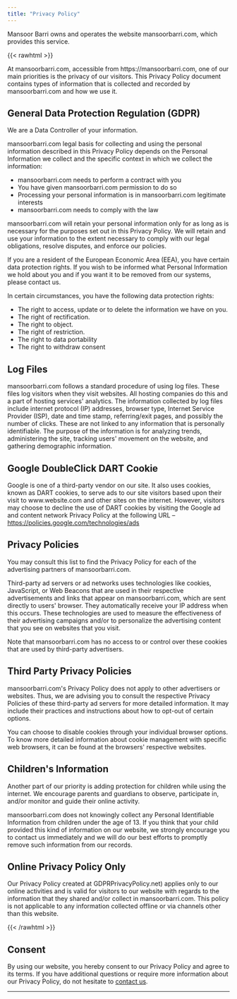 ```yaml
---
title: "Privacy Policy"
---
```


Mansoor Barri owns and operates the website mansoorbarri.com, which provides this service.

{{< rawhtml >}} 
<p>At mansoorbarri.com, accessible from https://mansoorbarri.com, one of our main priorities is the privacy of our visitors. This Privacy Policy document contains types of information that is collected and recorded by mansoorbarri.com and how we use it.</p>

<h2>General Data Protection Regulation (GDPR)</h2>
<p>We are a Data Controller of your information.</p>
 
<p>mansoorbarri.com legal basis for collecting and using the personal information described in this Privacy Policy depends on the Personal Information we collect and the specific context in which we collect the information:</p>
<ul>
    <li>mansoorbarri.com needs to perform a contract with you</li>
    <li>You have given mansoorbarri.com permission to do so</li>
    <li>Processing your personal information is in mansoorbarri.com legitimate interests</li>
    <li>mansoorbarri.com needs to comply with the law</li>
</ul>
  
<p>mansoorbarri.com will retain your personal information only for as long as is necessary for the purposes set out in this Privacy Policy. We will retain and use your information to the extent necessary to comply with our legal obligations, resolve disputes, and enforce our policies.</p> 

<p>If you are a resident of the European Economic Area (EEA), you have certain data protection rights. If you wish to be informed what Personal Information we hold about you and if you want it to be removed from our systems, please contact us.</p>

<p>In certain circumstances, you have the following data protection rights:</p>
<ul>
    <li>The right to access, update or to delete the information we have on you.</li>
    <li>The right of rectification.</li> 
    <li>The right to object.</li>
    <li>The right of restriction.</li>
    <li>The right to data portability</li>
    <li>The right to withdraw consent</li>
</ul>

<h2>Log Files</h2>

<p>mansoorbarri.com follows a standard procedure of using log files. These files log visitors when they visit websites. All hosting companies do this and a part of hosting services' analytics. The information collected by log files include internet protocol (IP) addresses, browser type, Internet Service Provider (ISP), date and time stamp, referring/exit pages, and possibly the number of clicks. These are not linked to any information that is personally identifiable. The purpose of the information is for analyzing trends, administering the site, tracking users' movement on the website, and gathering demographic information.</p>


<h2>Google DoubleClick DART Cookie</h2>

<p>Google is one of a third-party vendor on our site. It also uses cookies, known as DART cookies, to serve ads to our site visitors based upon their visit to www.website.com and other sites on the internet. However, visitors may choose to decline the use of DART cookies by visiting the Google ad and content network Privacy Policy at the following URL – <a href="https://policies.google.com/technologies/ads">https://policies.google.com/technologies/ads</a></p>


<h2>Privacy Policies</h2>

<P>You may consult this list to find the Privacy Policy for each of the advertising partners of mansoorbarri.com.</p>

<p>Third-party ad servers or ad networks uses technologies like cookies, JavaScript, or Web Beacons that are used in their respective advertisements and links that appear on mansoorbarri.com, which are sent directly to users' browser. They automatically receive your IP address when this occurs. These technologies are used to measure the effectiveness of their advertising campaigns and/or to personalize the advertising content that you see on websites that you visit.</p>

<p>Note that mansoorbarri.com has no access to or control over these cookies that are used by third-party advertisers.</p>

<h2>Third Party Privacy Policies</h2>

<p>mansoorbarri.com's Privacy Policy does not apply to other advertisers or websites. Thus, we are advising you to consult the respective Privacy Policies of these third-party ad servers for more detailed information. It may include their practices and instructions about how to opt-out of certain options. </p>

<p>You can choose to disable cookies through your individual browser options. To know more detailed information about cookie management with specific web browsers, it can be found at the browsers' respective websites.</p>

<h2>Children's Information</h2>

<p>Another part of our priority is adding protection for children while using the internet. We encourage parents and guardians to observe, participate in, and/or monitor and guide their online activity.</p>

<p>mansoorbarri.com does not knowingly collect any Personal Identifiable Information from children under the age of 13. If you think that your child provided this kind of information on our website, we strongly encourage you to contact us immediately and we will do our best efforts to promptly remove such information from our records.</p>

<h2>Online Privacy Policy Only</h2>

<p>Our Privacy Policy created at GDPRPrivacyPolicy.net) applies only to our online activities and is valid for visitors to our website with regards to the information that they shared and/or collect in mansoorbarri.com. This policy is not applicable to any information collected offline or via channels other than this website.</p>


{{< /rawhtml >}} 

## Consent

By using our website, you hereby consent to our Privacy Policy and agree to its terms. If you have additional questions or require more information about our Privacy Policy, do not hesitate to [contact us](/contact).

-------------------------------------------------------------